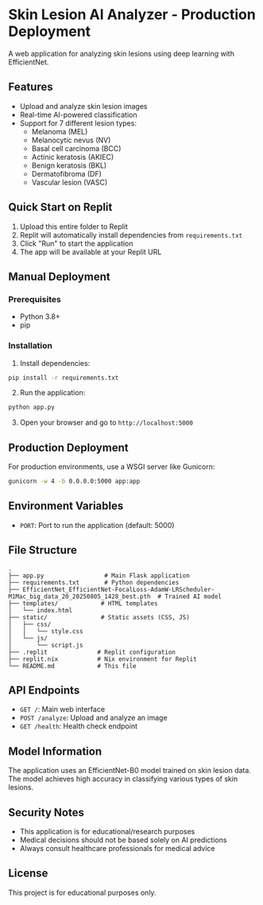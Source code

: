 # Skin Lesion AI Analyzer - Production Deployment

A web application for analyzing skin lesions using deep learning with EfficientNet.

## Features

- Upload and analyze skin lesion images
- Real-time AI-powered classification
- Support for 7 different lesion types:
  - Melanoma (MEL)
  - Melanocytic nevus (NV)
  - Basal cell carcinoma (BCC)
  - Actinic keratosis (AKIEC)
  - Benign keratosis (BKL)
  - Dermatofibroma (DF)
  - Vascular lesion (VASC)

## Quick Start on Replit

1. Upload this entire folder to Replit
2. Replit will automatically install dependencies from `requirements.txt`
3. Click "Run" to start the application
4. The app will be available at your Replit URL

## Manual Deployment

### Prerequisites

- Python 3.8+
- pip

### Installation

1. Install dependencies:
```bash
pip install -r requirements.txt
```

2. Run the application:
```bash
python app.py
```

3. Open your browser and go to `http://localhost:5000`

## Production Deployment

For production environments, use a WSGI server like Gunicorn:

```bash
gunicorn -w 4 -b 0.0.0.0:5000 app:app
```

## Environment Variables

- `PORT`: Port to run the application (default: 5000)

## File Structure

```
.
├── app.py                 # Main Flask application
├── requirements.txt       # Python dependencies
├── EfficientNet_EfficientNet-FocalLoss-AdamW-LRScheduler-M1Mac_big_data_20_20250805_1428_best.pth  # Trained AI model
├── templates/            # HTML templates
│   └── index.html
├── static/               # Static assets (CSS, JS)
│   ├── css/
│   │   └── style.css
│   └── js/
│       └── script.js
├── .replit              # Replit configuration
├── replit.nix           # Nix environment for Replit
└── README.md            # This file
```

## API Endpoints

- `GET /`: Main web interface
- `POST /analyze`: Upload and analyze an image
- `GET /health`: Health check endpoint

## Model Information

The application uses an EfficientNet-B0 model trained on skin lesion data. The model achieves high accuracy in classifying various types of skin lesions.

## Security Notes

- This application is for educational/research purposes
- Medical decisions should not be based solely on AI predictions
- Always consult healthcare professionals for medical advice

## License

This project is for educational purposes only.